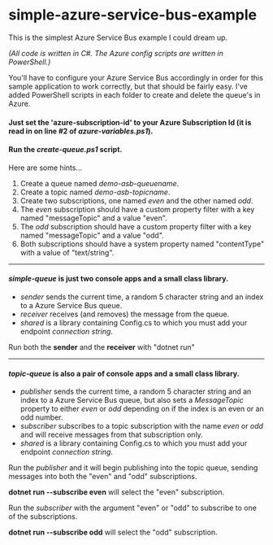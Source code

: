 # simple-azure-service-bus-example
This is the simplest Azure Service Bus example I could dream up.

_(All code is written in C#.  The Azure config scripts are written in PowerShell.)_

You'll have to configure your Azure Service Bus accordingly in order for this sample application to work correctly, but that should be fairly easy.  I've added PowerShell scripts in each folder to create and delete the queue's in Azure.

#### Just set the 'azure-subscription-id' to your Azure Subscription Id (it is read in on line #2 of _azure-variables.ps1_).
#### Run the _create-queue.ps1_ script.

Here are some hints...

1. Create a queue named *demo-asb-queuename*.
2. Create a topic named *demo-asb-topicname*.
3. Create two subscriptions, one named *even* and the other named *odd*.
4. The *even* subscription should have a custom property filter with a key named "messageTopic" and a value "even".
5. The *odd* subscription should have a custom property filter with a key named "messageTopic" and a value "odd".
6. Both subscriptions should have a system property named "contentType" with a value of "text/string".

---

#### *simple-queue* is just two console apps and a small class library.
- *sender* sends the current time, a random 5 character string and an index to a Azure Service Bus queue.
- *receiver* receives (and removes) the message from the queue.
- *shared* is a library containing Config.cs to which you must add your endpoint _connection string_.

Run both the **sender** and the **receiver** with "dotnet run"

---

#### *topic-queue* is also a pair of console apps and a small class library.
- *publisher* sends the current time, a random 5 character string and an index to a Azure Service Bus queue, but also sets a _MessageTopic_ property to either _even_ or _odd_ depending on if the index is an even or an odd number.
- *subscriber* subscribes to a topic subscription with the name _even_ or _odd_ and will receive messages from that subscription only.
- *shared* is a library containing Config.cs to which you must add your endpoint _connection string_.

Run the *publisher* and it will begin publishing into the topic queue, sending messages into both the "even" and "odd" subscriptions.

**dotnet run --subscribe even** will select the "even" subscription.

Run the *subscriber* with the argument "even" or "odd" to subscribe to one of the subscriptions.

**dotnet run --subscribe odd** will select the "odd" subscription.



